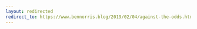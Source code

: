 ```yaml
---
layout: redirected
redirect_to: https://www.bennorris.blog/2019/02/04/against-the-odds.html
---
```


